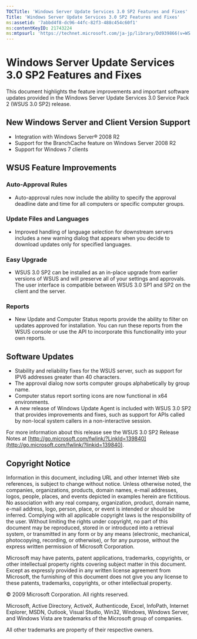 ```yaml
---
TOCTitle: 'Windows Server Update Services 3.0 SP2 Features and Fixes'
Title: 'Windows Server Update Services 3.0 SP2 Features and Fixes'
ms:assetid: '7abbd4f8-dc96-44fc-82f3-488c454c60f1'
ms:contentKeyID: 21743224
ms:mtpsurl: 'https://technet.microsoft.com/ja-jp/library/Dd939866(v=WS.10)'
---
```


Windows Server Update Services 3.0 SP2 Features and Fixes
=========================================================

This document highlights the feature improvements and important software updates provided in the Windows Server Update Services 3.0 Service Pack 2 (WSUS 3.0 SP2) release.

New Windows Server and Client Version Support
---------------------------------------------

-   Integration with Windows Server® 2008 R2
-   Support for the BranchCache feature on Windows Server 2008 R2
-   Support for Windows 7 clients

WSUS Feature Improvements
-------------------------

### Auto-Approval Rules

-   Auto-approval rules now include the ability to specify the approval deadline date and time for all computers or specific computer groups.

### Update Files and Languages

-   Improved handling of language selection for downstream servers includes a new warning dialog that appears when you decide to download updates only for specified languages.

### Easy Upgrade

-   WSUS 3.0 SP2 can be installed as an in-place upgrade from earlier versions of WSUS and will preserve all of your settings and approvals. The user interface is compatible between WSUS 3.0 SP1 and SP2 on the client and the server.

### Reports

-   New Update and Computer Status reports provide the ability to filter on updates approved for installation. You can run these reports from the WSUS console or use the API to incorporate this functionality into your own reports.

Software Updates
----------------

-   Stability and reliability fixes for the WSUS server, such as support for IPV6 addresses greater than 40 characters.
-   The approval dialog now sorts computer groups alphabetically by group name.
-   Computer status report sorting icons are now functional in x64 environments.
-   A new release of Windows Update Agent is included with WSUS 3.0 SP2 that provides improvements and fixes, such as support for APIs called by non-local system callers in a non-interactive session.

For more information about this release see the WSUS 3.0 SP2 Release Notes at [http://go.microsoft.com/fwlink/?LinkId=139840](http://go.microsoft.com/fwlink/?linkid=139840).

Copyright Notice
----------------

Information in this document, including URL and other Internet Web site references, is subject to change without notice. Unless otherwise noted, the companies, organizations, products, domain names, e-mail addresses, logos, people, places, and events depicted in examples herein are fictitious. No association with any real company, organization, product, domain name, e-mail address, logo, person, place, or event is intended or should be inferred. Complying with all applicable copyright laws is the responsibility of the user. Without limiting the rights under copyright, no part of this document may be reproduced, stored in or introduced into a retrieval system, or transmitted in any form or by any means (electronic, mechanical, photocopying, recording, or otherwise), or for any purpose, without the express written permission of Microsoft Corporation.

Microsoft may have patents, patent applications, trademarks, copyrights, or other intellectual property rights covering subject matter in this document. Except as expressly provided in any written license agreement from Microsoft, the furnishing of this document does not give you any license to these patents, trademarks, copyrights, or other intellectual property.

© 2009 Microsoft Corporation. All rights reserved.

Microsoft, Active Directory, ActiveX, Authenticode, Excel, InfoPath, Internet Explorer, MSDN, Outlook, Visual Studio, Win32, Windows, Windows Server, and Windows Vista are trademarks of the Microsoft group of companies.

All other trademarks are property of their respective owners.
